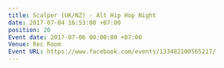 ```yaml
---
title: Scalper (UK/NZ) - Alt Hip Hop Night
date: 2017-07-04 16:53:00 +07:00
position: 20
Event date: 2017-07-06 00:00:00 +07:00
Venue: Rec Room
Event URL: https://www.facebook.com/events/133482100565217/
---
```


